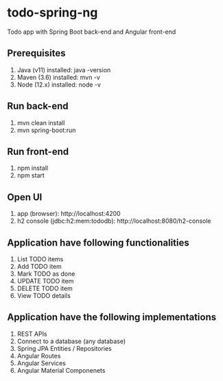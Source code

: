 # todo-spring-ng
Todo app with Spring Boot back-end and Angular front-end

## Prerequisites
1. Java (v11) installed: java -version
2. Maven (3.6) installed: mvn -v
3. Node (12.x) installed: node -v

## Run back-end
1. mvn clean install
2. mvn spring-boot:run

## Run front-end
1. npm install
2. npm start

## Open UI
1. app (browser): http://localhost:4200
2. h2 console (jdbc:h2:mem:tododb): http://localhost:8080/h2-console

## Application have following functionalities
1. List TODO items
2. Add TODO item
3. Mark TODO as done
4. UPDATE TODO item
5. DELETE TODO item
6. View TODO details

## Application have the following implementations
1. REST APIs
2. Connect to a database (any database)
3. Spring JPA Entities / Repositories
4. Angular Routes
5. Angular Services
6. Angular Material Componenets
